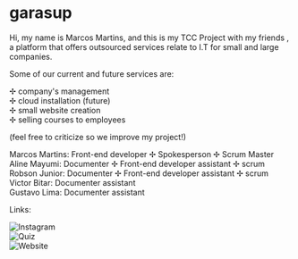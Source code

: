 # garasup

 Hi, my name is Marcos Martins, and this is my TCC Project with my friends , a platform that offers outsourced services relate to I.T for small and large companies.

 Some of our current and future services are:
 
 ✢ company's management                     
 ✢ cloud installation (future)  
 ✢ small website creation       
 ✢ selling courses to employees 


(feel free to criticize so we improve my project!)

Marcos Martins: Front-end developer ✢ Spokesperson ✢ Scrum Master  
Aline Mayumi: Documenter ✢ Front-end developer assistant ✢ scrum  
Robson Junior: Documenter ✢ Front-end developer assistant ✢ scrum  
Victor Bitar: Documenter assistant  
Gustavo Lima: Documenter assistant  


Links:

![Instagram](instagram.com/equipegarasup)  
![Quiz](#)  
![Website](vossomarcos.github.io/garasu)
